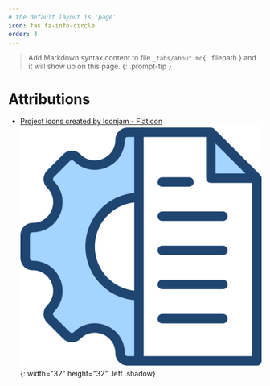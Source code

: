 ```yaml
---
# the default layout is 'page'
icon: fas fa-info-circle
order: 4
---
```


> Add Markdown syntax content to file `_tabs/about.md`{: .filepath } and it will show up on this page.
{: .prompt-tip }

# Attributions

- [Project icons created by Iconjam - Flaticon][1]
  ![img1](/assets/img/project-management.png){: width="32" height="32" .left .shadow}

[1]: https://www.flaticon.com/free-icons/project
